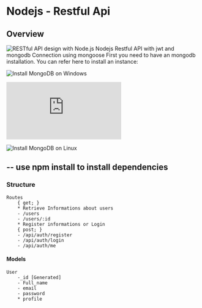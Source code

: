 # Nodejs - Restful Api
## Overview
![RESTful API design with Node.js](https://cdn-images-1.medium.com/max/2000/1*jjYC9tuf4C3HkHCP5PcKTA.jpeg "RESTful API design with Node.js")
Nodejs Restful API with jwt and mongodb Connection using mongoose
First you need to have an mongodb installation. You can refer here to install an instance:

![Install MongoDB on Windows](https://medium.com/@LondonAppBrewery/how-to-download-install-mongodb-on-windows-4ee4b3493514 "MongoDB Windows Installation")

![Install MongoDB on Mac OS](https://treehouse.github.io/installation-guides/mac/mongo-mac.html "MongoDB Mac OS Installation")

![Install MongoDB on Linux](https://hevodata.com/blog/install-mongodb-on-ubuntu/ "MongoDB Linux Installation")

--
use npm install to install dependencies
--

### Structure
    Routes
        { get; }
        * Retrieve Informations about users
        - /users
        - /users/:id
        * Register informations or Login
        { post; }
        - /api/auth/register
        - /api/auth/login
        - /api/auth/me

#### Models
    User
        -_id [Generated]
        - Full_name
        - email
        - password
        * profile
